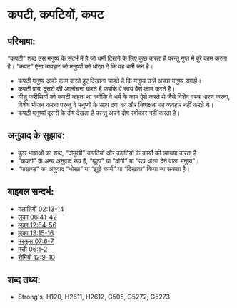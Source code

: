 # कपटी, कपटियों, कपट #

## परिभाषा: ##

“कपटी” शब्द उस मनुष्य के संदर्भ में है जो धर्मी दिखने के लिए कुछ करता है परन्तु गुप्त में बुरे काम करता है। “कपट” ऐसा व्यवहार जो मनुष्यों को धोखा दे कि वह धर्मी जन है।

* कपटी मनुष्य अच्छे काम करते हुए दिखाना चाहते हैं कि मनुष्य उन्हें अच्छा मनुष्य समझें।
* कपटी प्रायः दूसरों की आलोचना करते हैं जबकि वे स्वयं वैसे काम करते हैं।
* यीशु फरीसियों को कपटी कहता था क्योंकि वे धर्म के काम ऐसे करते थे जैसे विशेष वस्त्र धारण करना, विशेष भोजन करना परन्तु वे मनुष्यों के साथ दया का और निष्पक्षता का व्यवहार नहीं करते थे।
* कपटी मनुष्यों दूसरों के दोष देखता है परन्तु अपने दोष स्वीकार नहीं करता है।

## अनुवाद के सुझाव: ##

* कुछ भाषाओं का शब्द, “दोमुखी” कपटियों और कपटियों के कार्यों की व्याख्या करता है
* “कपटी” के अन्य अनुवाद रूप हैं, “झूठा” या “ढोंगी” या “उग्र धोखा देने वाला मनुष्य”।
* “पाखण्ड” का अनुवाद “धोखा” या “झूठे कार्य” या “दिखावा” किया जा सकता है।

## बाइबल सन्दर्भ: ##

* [गलातियों 02:13-14](rc://hi/tn/help/gal/02/13)
* [लूका 06:41-42](rc://hi/tn/help/luk/06/41)
* [लूका 12:54-56](rc://hi/tn/help/luk/12/54)
* [लूका 13:15-16](rc://hi/tn/help/luk/13/15)
* [मरकुस 07:6-7](rc://hi/tn/help/mrk/07/06)
* [मत्ती 06:1-2](rc://hi/tn/help/mat/06/01)
* [रोमियो 12:9-10](rc://hi/tn/help/rom/12/09)


## शब्द तथ्य: ##

* Strong's: H120, H2611, H2612, G505, G5272, G5273
